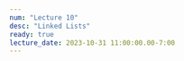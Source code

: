 ```yaml
---
num: "Lecture 10"
desc: "Linked Lists"
ready: true
lecture_date: 2023-10-31 11:00:00.00-7:00
---
```

